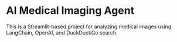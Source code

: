 # AI Medical Imaging Agent

This is a Streamlit-based project for analyzing medical images using LangChain, OpenAI, and DuckDuckGo search.
